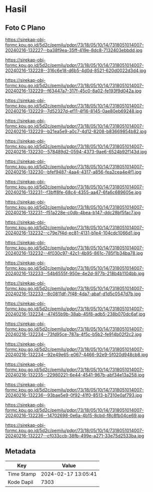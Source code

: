 # Hasil

## Foto C Plano

https://sirekap-obj-formc.kpu.go.id/5d2c/pemilu/pdpr/73/18/05/10/14/7318051014007-20240216-132227--ba38f9ea-35ff-419e-8dc8-7132403ebbdd.jpg

https://sirekap-obj-formc.kpu.go.id/5d2c/pemilu/pdpr/73/18/05/10/14/7318051014007-20240216-132228--316c6e18-d6b5-4d0d-8521-620d0022d3d4.jpg

https://sirekap-obj-formc.kpu.go.id/5d2c/pemilu/pdpr/73/18/05/10/14/7318051014007-20240216-132229--f63447a7-317f-45c0-8a02-fe193f9d042a.jpg

https://sirekap-obj-formc.kpu.go.id/5d2c/pemilu/pdpr/73/18/05/10/14/7318051014007-20240216-132229--7d52327d-ef11-4f16-8145-0ae80eb69248.jpg

https://sirekap-obj-formc.kpu.go.id/5d2c/pemilu/pdpr/73/18/05/10/14/7318051014007-20240216-132229--b21ea5e9-a0c7-4d12-8208-b83669854b82.jpg

https://sirekap-obj-formc.kpu.go.id/5d2c/pemilu/pdpr/73/18/05/10/14/7318051014007-20240216-132230--578489d2-0594-4373-9ae6-6524b92f143d.jpg

https://sirekap-obj-formc.kpu.go.id/5d2c/pemilu/pdpr/73/18/05/10/14/7318051014007-20240216-132230--bfef9487-4aa4-4317-a856-fea2cea4e4f1.jpg

https://sirekap-obj-formc.kpu.go.id/5d2c/pemilu/pdpr/73/18/05/10/14/7318051014007-20240216-132231--f3bff8fe-68c4-4355-aa47-6fa6c689605e.jpg

https://sirekap-obj-formc.kpu.go.id/5d2c/pemilu/pdpr/73/18/05/10/14/7318051014007-20240216-132231--f51a228e-c0db-4bea-b147-ddc28bf5fac7.jpg

https://sirekap-obj-formc.kpu.go.id/5d2c/pemilu/pdpr/73/18/05/10/14/7318051014007-20240216-132232--c79e7f4d-ec81-4131-b1e4-104cdc1066d1.jpg

https://sirekap-obj-formc.kpu.go.id/5d2c/pemilu/pdpr/73/18/05/10/14/7318051014007-20240216-132232--4f030c97-42c1-4b95-861c-785f1b34ba78.jpg

https://sirekap-obj-formc.kpu.go.id/5d2c/pemilu/pdpr/73/18/05/10/14/7318051014007-20240216-132233--54b6555f-950e-4e2d-977b-218b4b1104bb.jpg

https://sirekap-obj-formc.kpu.go.id/5d2c/pemilu/pdpr/73/18/05/10/14/7318051014007-20240216-132233--8c0811df-7f48-4da7-abaf-d1d5c0547d7b.jpg

https://sirekap-obj-formc.kpu.go.id/5d2c/pemilu/pdpr/73/18/05/10/14/7318051014007-20240216-132234--47455b9b-38ab-45f8-adb5-238b070dc6af.jpg

https://sirekap-obj-formc.kpu.go.id/5d2c/pemilu/pdpr/73/18/05/10/14/7318051014007-20240216-132234--73fd95ce-787a-4f5c-b5b2-fe914b02f2c2.jpg

https://sirekap-obj-formc.kpu.go.id/5d2c/pemilu/pdpr/73/18/05/10/14/7318051014007-20240216-132234--92e49e65-e067-4466-92e9-5f020d948cb8.jpg

https://sirekap-obj-formc.kpu.go.id/5d2c/pemilu/pdpr/73/18/05/10/14/7318051014007-20240216-132235--22980221-6e44-4541-967b-abf34e13a258.jpg

https://sirekap-obj-formc.kpu.go.id/5d2c/pemilu/pdpr/73/18/05/10/14/7318051014007-20240216-132236--93bae5e9-0f92-41f0-8513-b7310e0af793.jpg

https://sirekap-obj-formc.kpu.go.id/5d2c/pemilu/pdpr/73/18/05/10/14/7318051014007-20240216-132236--14702698-0e6a-4b15-8cbd-f8c8fb04ce69.jpg

https://sirekap-obj-formc.kpu.go.id/5d2c/pemilu/pdpr/73/18/05/10/14/7318051014007-20240216-132227--cf033ccb-38fb-499e-a271-33e75d2533ba.jpg


## Metadata

| Key        | Value               |
| ---------- | ------------------- |
| Time Stamp | 2024-02-17 13:05:41 |
| Kode Dapil | 7303                |




